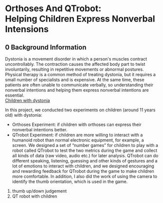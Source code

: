# Orthoses And QTrobot:<br>Helping Children Express Nonverbal Intensions
## 0 Background Information
  Dystonia is a movement disorder in which a person's muscles contract uncontrollably. The contraction causes the affected body part to twist involuntarily, resulting in repetitive movements or abnormal postures. Physical therapy is a common method of treating dystonia, but it requires a small number of specialists and is expensive. At the same time, these patients are often unable to communicate verbally, so understanding their nonverbal intentions and helping them express nonverbal intentions are essential.<br>
[Children with dystonia](https://youtu.be/RBSRPd_Cwuk)<br>

In this project, we conducted two experiments on children (around 11 years old) with dystonia: 
* Orthoses Experiment: if children with orthoses can express their nonverbal intentions better.
* QTrobot Experiment:  if children are more willing to interact with a humanoid robot than normal electronic equipment, for example, a screen.
We designed a set of “number games” for children to play with a robot called QTrobot to test the two metrics during the game and collect all kinds of data (raw video, audio etc.) for later analysis. QTrobot can do different speaking, listening, guessing and other kinds of gestures and a lot of emotions to interact with children, and we designed encouraging and rewarding feedback for QTrobot during the game to make children more comfortable. In addition, I also did the work of using the camera to identify the thumb orientation, which is used in the game.



1. thumb up/down judgement
2. QT robot with children
